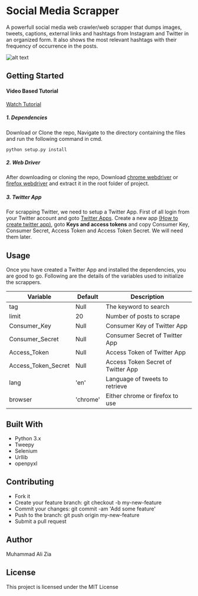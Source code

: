 # Social Media Scrapper
A powerfull social media web crawler/web scrapper that dumps images, tweets, captions, external links and hashtags from Instagram and Twitter in an organized form. It also shows the most relevant hashtags with their frequency of occurrence in the posts.

![alt text](https://github.com/the-javapocalypse/Social-Media-Scrapper/blob/master/SocialMediaScrapper.png)


## Getting Started

#### Video Based Tutorial
[Watch Tutorial](https://www.youtube.com/watch?v=flQ_jxgHou8)

##### 1. Dependencies
Download or Clone the repo, Navigate to the directory containing the files and run the following command in cmd.
```
python setup.py install
```
##### 2. Web Driver
After downloading or cloning the repo, Download [chrome webdriver](https://sites.google.com/a/chromium.org/chromedriver/downloads) or [firefox webdriver](https://github.com/mozilla/geckodriver/releases) and extract it in the root folder of project.

##### 3. Twitter App
For scrapping Twitter, we need to setup a Twitter App. First of all login from your Twitter account and goto [Twitter Apps](https://apps.twitter.com/). Create a new app [(How to create twitter app)](http://www.letscodepro.com/twitter-sentiment-analysis/), goto **Keys and access tokens** and copy Consumer Key, Consumer Secret, Access Token and Access Token Secret. We will need them later.




## Usage
Once you have created a Twitter App and installed the dependencies, you are good to go. Following are the details of the variables used to initialize the scrappers.


| Variable | Default | Description |
| ------ | ------ | ------ |
| tag | Null | The keyword to search |
| limit  | 20 | Number of posts to scrape  |
| Consumer_Key | Null | Consumer Key of Twitter App |
| Consumer_Secret | Null | Consumer Secret of Twitter App |
| Access_Token | Null | Access Token of Twitter App |
| Access_Token_Secret | Null | Access Token Secret of Twitter App |
| lang | 'en'  | Language of tweets to retrieve  |
| browser | 'chrome'  | Either chrome or firefox to use |

## Built With
- Python 3.x
- Tweepy
- Selenium
- Urllib
- openpyxl


## Contributing
- Fork it
- Create your feature branch: git checkout -b my-new-feature
- Commit your changes: git commit -am 'Add some feature'
- Push to the branch: git push origin my-new-feature
- Submit a pull request


## Author
Muhammad Ali Zia

## License
This project is licensed under the MIT License

